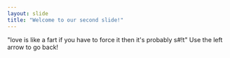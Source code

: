 ```yaml
---
layout: slide
title: "Welcome to our second slide!"
---
```

"love is like a fart if you have to force it then it's probably s#!t"
Use the left arrow to go back!